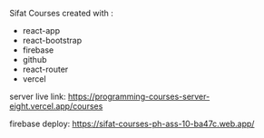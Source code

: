 Sifat Courses created with :
* react-app
* react-bootstrap
* firebase
* github
* react-router
* vercel

server live link:
https://programming-courses-server-eight.vercel.app/courses


firebase deploy:
https://sifat-courses-ph-ass-10-ba47c.web.app/